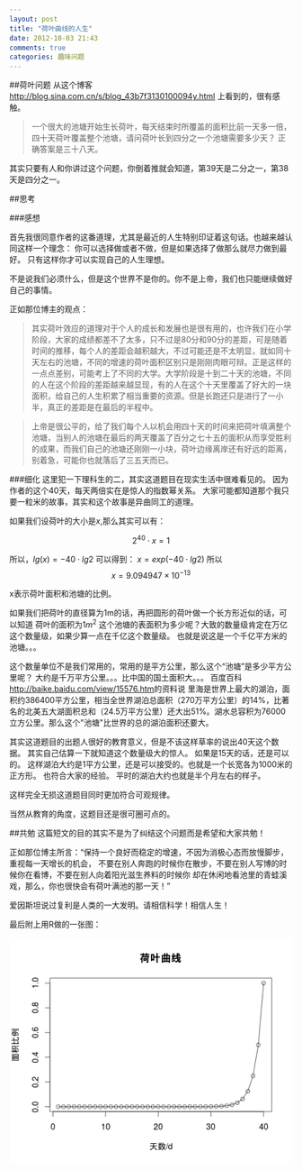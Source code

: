 ```yaml
---
layout: post
title: "荷叶曲线的人生"
date: 2012-10-03 21:43
comments: true
categories: 趣味问题
---
```


##荷叶问题
从这个博客 <http://blog.sina.com.cn/s/blog_43b7f3130100094y.html> 上看到的，很有感触。

>一个很大的池塘开始生长荷叶，每天结束时所覆盖的面积比前一天多一倍，四十天荷叶覆盖整个池塘，请问荷叶长到四分之一个池塘需要多少天？
>正确答案是三十八天。

<!--more-->

其实只要有人和你讲过这个问题，你倒着推就会知道，第39天是二分之一，第38天是四分之一。


##思考

###感想

首先我很同意作者的这番道理，尤其是最近的人生特别印证着这句话。也越来越认同这样一个理念：
你可以选择做或者不做，但是如果选择了做那么就尽力做到最好。
只有这样你才可以实现自己的人生理想。

不是说我们必须什么，但是这个世界不是你的。你不是上帝，我们也只能继续做好自己的事情。

正如那位博主的观点：


>其实荷叶效应的道理对于个人的成长和发展也是很有用的，也许我们在小学阶段，大家的成绩都差不了太多，只不过是80分和90分的差距，可是随着时间的推移，每个人的差距会越积越大，不过可能还是不太明显，就如同十天左右的池塘，不同的增速的荷叶面积区别只是刚刚肉眼可辩。正是这样的一点点差别，可能考上了不同的大学。大学阶段是十到二十天的池塘，不同的人在这个阶段的差距越来越显现，有的人在这个十天里覆盖了好大的一块面积，给自己的人生积累了相当重要的资源。但是长跑还只是进行了一小半，真正的差距是在最后的半程中。

>上帝是很公平的，给了我们每个人以机会用四十天的时间来把荷叶填满整个池塘，当别人的池塘在最后的两天覆盖了百分之七十五的面积从而享受胜利的成果，而我们自己的池塘还刚刚一小块，荷叶边缘离岸还有好远的距离，别着急，可能你也就落后了三五天而已。

###细化
这里犯一下理科生的二，其实这道题目在现实生活中很难看见的。
因为作者的这个40天，每天两倍实在是惊人的指数幂关系。
大家可能都知道那个我只要一粒米的故事，其实和这个故事是异曲同工的道理。

如果我们设荷叶的大小是$x$,那么其实可以有：

$$
2^ {40} \cdot x=1
$$

所以，$lg (x)=-40 \cdot lg2$
可以得到：
$x=exp(-40 \cdot lg2)$
所以
$$
x= 9.094947 \times 10^{-13}
$$

x表示荷叶面积和池塘的比例。

如果我们把荷叶的直径算为1m的话，再把圆形的荷叶做一个长方形近似的话，可以知道
荷叶的面积为$1m^{2}$
这个池塘的表面积为多少呢？大致的数量级肯定在万亿这个数量级，如果少算一点在千亿这个数量级。
也就是说这是一个千亿平方米的池塘。。。

这个数量单位不是我们常用的，常用的是平方公里，那么这个“池塘”是多少平方公里呢？
大约是千万平方公里。。。比中国的国土面积大。。。
百度百科<http://baike.baidu.com/view/15576.htm>的资料说
里海是世界上最大的湖泊，面积约386400平方公里，相当全世界湖泊总面积（270万平方公里）的14%，比著名的北美五大湖面积总和（24.5万平方公里）还大出51%。湖水总容积为76000立方公里。那么这个"池塘"比世界的总的湖泊面积还要大。

其实这道题目的出题人很好的教育意义，但是不该这样草率的说出40天这个数据。
其实自己估算一下就知道这个数量级大的惊人。
如果是15天的话，还是可以的。
这样湖泊大约是1平方公里，还是可以接受的。也就是一个长宽各为1000米的正方形。
也符合大家的经验。
平时的湖泊大约也就是半个月左右的样子。

这样完全无损这道题目同时更加符合可观规律。

当然从教育的角度，这题目还是很可圈可点的。

##共勉
这篇短文的目的其实不是为了纠结这个问题而是希望和大家共勉！

正如那位博主所言：“保持一个良好而稳定的增速，不因为消极心态而放慢脚步，重视每一天增长的机会，
不要在别人奔跑的时候你在散步，不要在别人写博的时候你在看博，不要在别人向着阳光滋生养料的时候你
却在休闲地看池里的青蛙溪戏，那么，你也很快会有荷叶满池的那一天！”



 

爱因斯坦说过复利是人类的一大发明。请相信科学！相信人生！

最后附上用R做的一张图：

![tu1](/images/heye/1.png)


